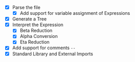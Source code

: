 - [x] Parse the file
  - [x] Add support for variable assignment of Expressions
- [x] Generate a Tree
- [x] Interpret the Expression
    - [x] Beta Reduction
    - [x] Alpha Conversion
    - [x] Eta Reduction
- [x] Add support for comments `--`
- [x] Standard Library and External Imports
